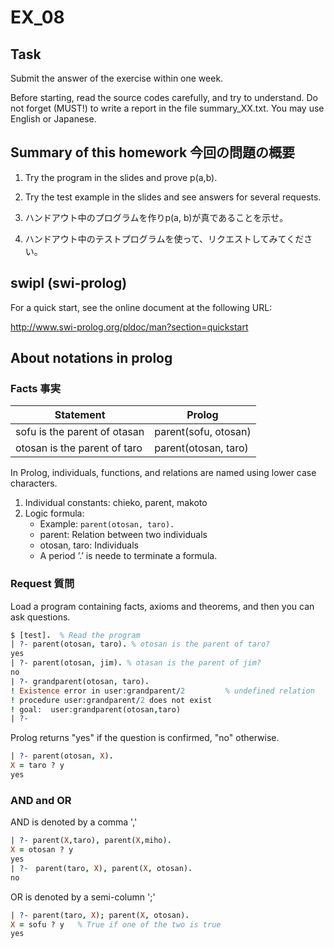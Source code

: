 ﻿# EX_08

## Task
Submit the answer of the exercise within one week. 

Before starting, read the source codes carefully, and try to
understand.  Do not forget (MUST!) to write a report in the
file summary_XX.txt. You may use English or Japanese.

## Summary of this homework 今回の問題の概要
1) Try the program in the slides and prove p(a,b).
2) Try the test example in the slides and see answers for several requests.   

1) ハンドアウト中のプログラムを作りp(a, b)が真であることを示せ。
2) ハンドアウト中のテストプログラムを使って、リクエストしてみてください。

## swipl (swi-prolog)
For a quick start, see the online document at the following URL:

http://www.swi-prolog.org/pldoc/man?section=quickstart


## About notations in prolog

### Facts 事実

| Statement                    | Prolog               |
|------------------------------|----------------------|
| sofu is the parent of otasan | parent(sofu, otosan) |
| otosan is the parent of taro | parent(otosan, taro) |


In Prolog, individuals, functions, and relations are named using lower case characters.

1. Individual constants: chieko, parent, makoto
2. Logic formula: 
    - Example: ```parent(otosan, taro).```
    - parent: Relation between two individuals
    - otosan, taro: Individuals
    - A period ’.’ is neede to terminate a formula. 


### Request 質問
Load a program containing facts, axioms and theorems, and then you can ask questions.

```prolog
$ [test].  % Read the program
| ?- parent(otosan, taro). % otosan is the parent of taro?
yes
| ?- parent(otosan, jim). % otasan is the parent of jim?
no
| ?- grandparent(otosan, taro).
! Existence error in user:grandparent/2         % undefined relation 
! procedure user:grandparent/2 does not exist
! goal:  user:grandparent(otosan,taro)
| ?- 
```
Prolog returns "yes" if the question is confirmed, "no" otherwise.

```prolog
| ?- parent(otosan, X).
X = taro ? y
yes
```


### AND and OR

AND is denoted by a comma ','
```prolog
| ?- parent(X,taro), parent(X,miho).
X = otosan ? y
yes
| ?-　parent(taro, X), parent(X, otosan).
no 
```
OR is denoted by a semi-column ';'
```prolog
| ?- parent(taro, X); parent(X, otosan).  
X = sofu ? y   % True if one of the two is true
yes
```

